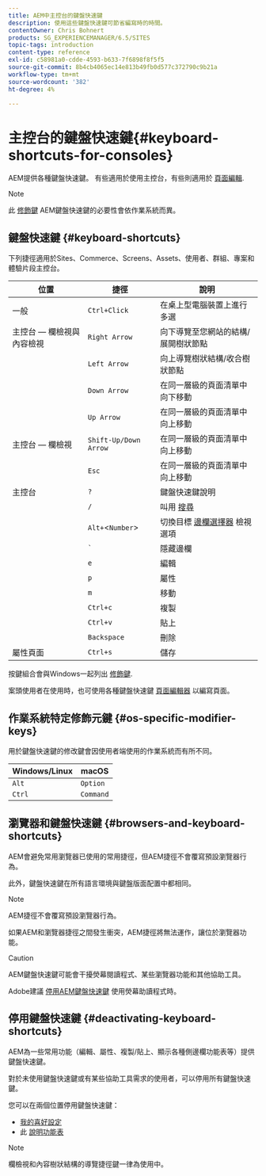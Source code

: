 ```yaml
---
title: AEM中主控台的鍵盤快速鍵
description: 使用這些鍵盤快速鍵可節省編寫時的時間。
contentOwner: Chris Bohnert
products: SG_EXPERIENCEMANAGER/6.5/SITES
topic-tags: introduction
content-type: reference
exl-id: c58981a0-cdde-4593-b633-7f6898f8f5f5
source-git-commit: 8b4cb4065ec14e813b49fb0d577c372790c9b21a
workflow-type: tm+mt
source-wordcount: '382'
ht-degree: 4%

---
```


# 主控台的鍵盤快速鍵{#keyboard-shortcuts-for-consoles}

AEM提供各種鍵盤快速鍵。 有些適用於使用主控台，有些則適用於 [頁面編輯](/help/sites-authoring/page-authoring-keyboard-shortcuts.md).

>[!NOTE]
>
>此 [修飾鍵](/help/sites-authoring/keyboard-shortcuts.md#os-specific-modifier-keys) AEM鍵盤快速鍵的必要性會依作業系統而異。

## 鍵盤快速鍵 {#keyboard-shortcuts}

下列捷徑適用於Sites、Commerce、Screens、Assets、使用者、群組、專案和體驗片段主控台。

| 位置 | 捷徑 | 說明 |
|---|---|---|
| 一般 | `Ctrl+Click` | 在桌上型電腦裝置上進行多選 |
| 主控台 — 欄檢視與內容檢視 | `Right Arrow` | 向下導覽至您網站的結構/展開樹狀節點 |
|  | `Left Arrow` | 向上導覽樹狀結構/收合樹狀節點 |
|  | `Down Arrow` | 在同一層級的頁面清單中向下移動 |
|  | `Up Arrow` | 在同一層級的頁面清單中向上移動 |
| 主控台 — 欄檢視 | `Shift-Up/Down Arrow` | 在同一層級的頁面清單中向上移動 |
|  | `Esc` | 在同一層級的頁面清單中向上移動 |
| 主控台 | `?` | 鍵盤快速鍵說明 |
|  | `/` | 叫用 [搜尋](/help/sites-authoring/search.md) |
|  | `Alt+`&lt;`Number`> | 切換目標 [邊欄選擇器](/help/sites-authoring/basic-handling.md#rail-selector) 檢視選項 |
|  | ``` ` ``` | 隱藏邊欄 |
|  | `e` | 編輯 |
|  | `p` | 屬性 |
|  | `m` | 移動 |
|  | `Ctrl+c` | 複製 |
|  | `Ctrl+v` | 貼上 |
|  | `Backspace` | 刪除 |
| 屬性頁面 | `Ctrl+s` | 儲存 |

按鍵組合會與Windows一起列出 [修飾鍵](/help/sites-authoring/keyboard-shortcuts.md#os-specific-modifier-keys).

案頭使用者在使用時，也可使用各種鍵盤快速鍵 [頁面編輯器](/help/sites-authoring/page-authoring-keyboard-shortcuts.md) 以編寫頁面。

## 作業系統特定修飾元鍵 {#os-specific-modifier-keys}

用於鍵盤快速鍵的修改鍵會因使用者端使用的作業系統而有所不同。

| Windows/Linux | macOS |
|---|---|
| `Alt` | `Option` |
| `Ctrl` | `Command` |

## 瀏覽器和鍵盤快速鍵 {#browsers-and-keyboard-shortcuts}

AEM會避免常用瀏覽器已使用的常用捷徑，但AEM捷徑不會覆寫預設瀏覽器行為。

此外，鍵盤快速鍵在所有語言環境與鍵盤版面配置中都相同。

>[!NOTE]
>
>AEM捷徑不會覆寫預設瀏覽器行為。
>
>如果AEM和瀏覽器捷徑之間發生衝突，AEM捷徑將無法運作，讓位於瀏覽器功能。

>[!CAUTION]
>
>AEM鍵盤快速鍵可能會干擾熒幕閱讀程式、某些瀏覽器功能和其他協助工具。
>
>Adobe建議 [停用AEM鍵盤快速鍵](/help/sites-authoring/keyboard-shortcuts.md#deactivating-keyboard-shortcuts) 使用熒幕助讀程式時。

## 停用鍵盤快速鍵 {#deactivating-keyboard-shortcuts}

AEM為一些常用功能（編輯、屬性、複製/貼上、顯示各種側邊欄功能表等）提供鍵盤快速鍵。

對於未使用鍵盤快速鍵或有某些協助工具需求的使用者，可以停用所有鍵盤快速鍵。

您可以在兩個位置停用鍵盤快速鍵：

* [我的喜好設定](/help/sites-authoring/user-properties.md#my-preferences)
* 此 [說明功能表](/help/sites-authoring/basic-handling.md#accessing-help)

>[!NOTE]
>
>欄檢視和內容樹狀結構的導覽捷徑鍵一律為使用中。
